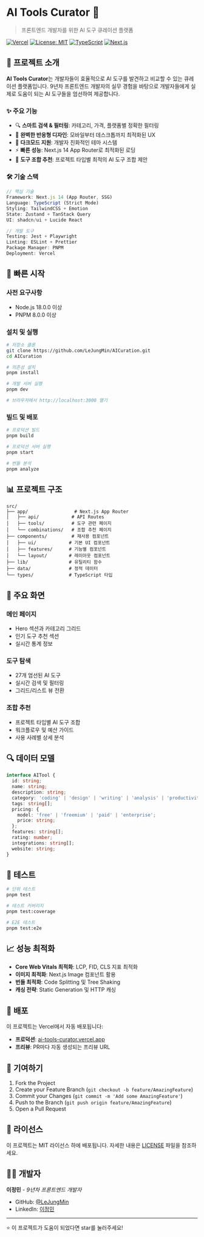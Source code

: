 # AI Tools Curator 🤖

> 프론트엔드 개발자를 위한 AI 도구 큐레이션 플랫폼

[![Vercel](https://vercelbadges.vercel.app/ai-tools-curator.svg)](https://ai-tools-curator.vercel.app/)
[![License: MIT](https://img.shields.io/badge/License-MIT-yellow.svg)](https://opensource.org/licenses/MIT)
[![TypeScript](https://img.shields.io/badge/TypeScript-007ACC?logo=typescript&logoColor=white)](https://www.typescriptlang.org/)
[![Next.js](https://img.shields.io/badge/Next.js-000000?logo=next.js&logoColor=white)](https://nextjs.org/)

## 🎯 프로젝트 소개

**AI Tools Curator**는 개발자들이 효율적으로 AI 도구를 발견하고 비교할 수 있는 큐레이션 플랫폼입니다. 
9년차 프론트엔드 개발자의 실무 경험을 바탕으로 개발자들에게 실제로 도움이 되는 AI 도구들을 엄선하여 제공합니다.

### ✨ 주요 기능

- 🔍 **스마트 검색 & 필터링**: 카테고리, 가격, 플랫폼별 정확한 필터링
- 📱 **완벽한 반응형 디자인**: 모바일부터 데스크톱까지 최적화된 UX
- 🎨 **다크모드 지원**: 개발자 친화적인 테마 시스템
- ⚡ **빠른 성능**: Next.js 14 App Router로 최적화된 로딩
- 🧩 **도구 조합 추천**: 프로젝트 타입별 최적의 AI 도구 조합 제안

### 🛠 기술 스택

```typescript
// 핵심 기술
Framework: Next.js 14 (App Router, SSG)
Language: TypeScript (Strict Mode)
Styling: TailwindCSS + Emotion
State: Zustand + TanStack Query
UI: shadcn/ui + Lucide React

// 개발 도구
Testing: Jest + Playwright
Linting: ESLint + Prettier
Package Manager: PNPM
Deployment: Vercel
```

## 🚀 빠른 시작

### 사전 요구사항

- Node.js 18.0.0 이상
- PNPM 8.0.0 이상

### 설치 및 실행

```bash
# 저장소 클론
git clone https://github.com/LeJungMin/AICuration.git
cd AICuration

# 의존성 설치
pnpm install

# 개발 서버 실행
pnpm dev

# 브라우저에서 http://localhost:3000 열기
```

### 빌드 및 배포

```bash
# 프로덕션 빌드
pnpm build

# 프로덕션 서버 실행
pnpm start

# 번들 분석
pnpm analyze
```

## 📊 프로젝트 구조

```
src/
├── app/                 # Next.js App Router
│   ├── api/            # API Routes
│   ├── tools/          # 도구 관련 페이지
│   └── combinations/   # 조합 추천 페이지
├── components/         # 재사용 컴포넌트
│   ├── ui/            # 기본 UI 컴포넌트
│   ├── features/      # 기능별 컴포넌트
│   └── layout/        # 레이아웃 컴포넌트
├── lib/               # 유틸리티 함수
├── data/              # 정적 데이터
└── types/             # TypeScript 타입
```

## 🎨 주요 화면

### 메인 페이지
- Hero 섹션과 카테고리 그리드
- 인기 도구 추천 섹션
- 실시간 통계 정보

### 도구 탐색
- 27개 엄선된 AI 도구
- 실시간 검색 및 필터링
- 그리드/리스트 뷰 전환

### 조합 추천
- 프로젝트 타입별 AI 도구 조합
- 워크플로우 및 예산 가이드
- 사용 사례별 상세 분석

## 🔍 데이터 모델

```typescript
interface AITool {
  id: string;
  name: string;
  description: string;
  category: 'coding' | 'design' | 'writing' | 'analysis' | 'productivity' | 'media';
  tags: string[];
  pricing: {
    model: 'free' | 'freemium' | 'paid' | 'enterprise';
    price: string;
  };
  features: string[];
  rating: number;
  integrations: string[];
  website: string;
}
```

## 🧪 테스트

```bash
# 단위 테스트
pnpm test

# 테스트 커버리지
pnpm test:coverage

# E2E 테스트
pnpm test:e2e
```

## 📈 성능 최적화

- **Core Web Vitals 최적화**: LCP, FID, CLS 지표 최적화
- **이미지 최적화**: Next.js Image 컴포넌트 활용
- **번들 최적화**: Code Splitting 및 Tree Shaking
- **캐싱 전략**: Static Generation 및 HTTP 캐싱

## 🚀 배포

이 프로젝트는 Vercel에서 자동 배포됩니다:

- **프로덕션**: [ai-tools-curator.vercel.app](https://ai-curation.vercel.app/)
- **프리뷰**: PR마다 자동 생성되는 프리뷰 URL

## 🤝 기여하기

1. Fork the Project
2. Create your Feature Branch (`git checkout -b feature/AmazingFeature`)
3. Commit your Changes (`git commit -m 'Add some AmazingFeature'`)
4. Push to the Branch (`git push origin feature/AmazingFeature`)
5. Open a Pull Request

## 📄 라이선스

이 프로젝트는 MIT 라이선스 하에 배포됩니다. 자세한 내용은 [LICENSE](LICENSE) 파일을 참조하세요.

## 👨‍💻 개발자

**이정민** - *9년차 프론트엔드 개발자*

- GitHub: [@LeJungMin](https://github.com/LeJungMin)
- LinkedIn: [이정민](https://linkedin.com/in/leejungmin)

---

⭐ 이 프로젝트가 도움이 되었다면 star를 눌러주세요!
